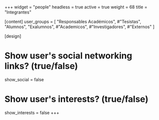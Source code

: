 +++
widget = "people"
headless = true
active = true
weight = 68
title = "Integrantes"

[content]
user_groups = [
    "Responsables Académicos",
    #"Tesistas",
    "Alumnos",
    "Exalumnos",
    #"Academicos",
    #"Investigadores",
    #"Externos"
]

[design]
  # Show user's social networking links? (true/false)
  show_social = false

  # Show user's interests? (true/false)
  show_interests = false
+++
